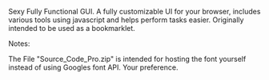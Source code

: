 Sexy Fully Functional GUI. A fully customizable UI for your browser, includes various tools using javascript and helps perform tasks easier. Originally intended to be used as a bookmarklet.


Notes:

The File "Source_Code_Pro.zip" is intended for hosting the font yourself instead of using Googles font API. Your preference. 
